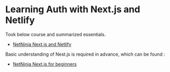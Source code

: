 # Learning Auth with Next.js and Netlify

Took below course and summarized essentials. 

- [NetNinja Next.js and Netlify](https://youtube.com/playlist?list=PL4cUxeGkcC9ig-veuRaLI4QB0Ws8xMzjv)

Basic understanding of Nest.js is required in advance, which can be found : 

- [NetNinja Next.js for beginners](https://youtube.com/playlist?list=PL4cUxeGkcC9g9gP2onazU5-2M-AzA8eBw)